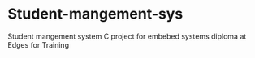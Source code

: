 # Student-mangement-sys
Student mangement system C project for embebed systems diploma at Edges for Training 
